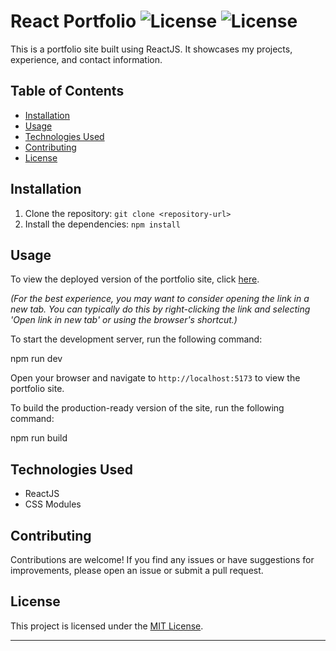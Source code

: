 # React Portfolio ![License](https://img.shields.io/badge/License-MIT-yellow) ![License](https://img.shields.io/badge/Vite-v5.0.2-purple)

This is a portfolio site built using ReactJS. It showcases my projects, experience, and contact information.

## Table of Contents

- [Installation](#installation)
- [Usage](#usage)
- [Technologies Used](#technologies-used)
- [Contributing](#contributing)
- [License](#license)

## Installation

1. Clone the repository: `git clone <repository-url>`
2. Install the dependencies: `npm install`

## Usage

To view the deployed version of the portfolio site, click [here](https://corey-phillips.netlify.app/).

*(For the best experience, you may want to consider opening the link in a new tab. You can typically do this by right-clicking the link and selecting 'Open link in new tab' or using the browser's shortcut.)*

To start the development server, run the following command:

npm run dev



Open your browser and navigate to `http://localhost:5173` to view the portfolio site.

To build the production-ready version of the site, run the following command:

npm run build



## Technologies Used

- ReactJS
- CSS Modules

## Contributing

Contributions are welcome! If you find any issues or have suggestions for improvements, please open an issue or submit a pull request.

## License

This project is licensed under the [MIT License](LICENSE).

---